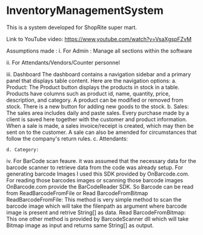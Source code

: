 # InventoryManagementSystem
This is a system developed for ShopRite super mart.

Link to YouTube video: https://www.youtube.com/watch?v=VsaXgspFZvM

Assumptions made : 
i. For Admin : Manage all sections within the software

ii. For Attendants/Vendors/Counter personnel

iii. Dashboard
The dashboard contains a navigation sidebar and a primary panel that displays table content.
Here are the navigation options:
    a. Product: The Product button displays the products in stock in a table. Products have columns such as product id, name, quantity, price, description, and category.        A product can be modified or removed from stock. There is a new button for adding new goods to the stock.
    b. Sales: The sales area includes daily and paste sales. Every purchase made by a client is saved here together with the customer and product information. When a            sale is made, a sales invoice/receipt is created, which may then be sent on to the customer. A sale can also be amended for circumstances that follow the                company's return rules.
    c. Attendants: 
    
    d. Category: 
    
    
iv. For BarCode scan feaure. 
    it was assumed that the necessary data for the barcode scanner to retrieve data from the code was already setup.
    For generating barcode Images I used this SDK provided by OnBarcode.com. For reading those barcodes images or scanning those barcode images OnBarcode.com provide the     BarCodeReader SDK.
    So Barcode can be read from ReadBarcodeFromFile or Read BarcodeFromBitmap
    ReadBarcodeFromFile: This method is very simple method to scan the barcode image which will take the filenpath as argument where barcode image is present and retrive     String[] as data.
    Read BarcodeFromBitmap: This one other method is provided by BarcodeScanner dll which will take Bitmap image as input and returns same String[] as output.



